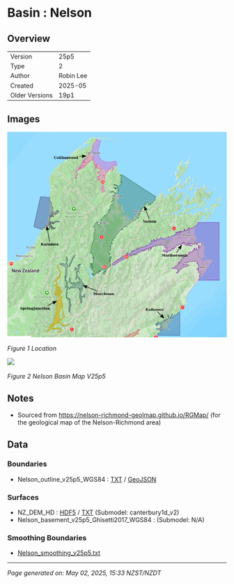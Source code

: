 # Basin : Nelson

## Overview
|         |                     |
|---------|---------------------|
| Version | 25p5           |
| Type    | 2        |
| Author  | Robin Lee            |
| Created | 2025-05           |
| Older Versions | 19p1 |


## Images
![](../images/maps/SI_north.png)

*Figure 1 Location*

![](../images/regional/Nelson_basin_map_v25p5.png)

*Figure 2 Nelson Basin Map V25p5*


## Notes
- Sourced from https://nelson-richmond-geolmap.github.io/RGMap/ (for the geological map of the Nelson-Richmond area)

## Data
### Boundaries
- Nelson_outline_v25p5_WGS84 : [TXT](../../velocity_modelling/data/regional/Nelson/Nelson_outline_v25p5_WGS84.txt) / [GeoJSON](../../velocity_modelling/data/regional/Nelson/Nelson_outline_v25p5_WGS84.geojson)

### Surfaces
- NZ_DEM_HD : [HDF5](../../velocity_modelling/data/global/surface/NZ_DEM_HD.h5) / [TXT](../../velocity_modelling/data/global/surface/NZ_DEM_HD.in) (Submodel: canterbury1d_v2)
- Nelson_basement_v25p5_Ghisetti2017_WGS84 :  (Submodel: N/A)

### Smoothing Boundaries
- [Nelson_smoothing_v25p5.txt](../../velocity_modelling/data/regional/Nelson/Nelson_smoothing_v25p5.txt)

---
*Page generated on: May 02, 2025, 15:33 NZST/NZDT*
